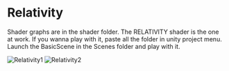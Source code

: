 # Relativity

Shader graphs are in the shader folder. The RELATIVITY shader is the one at work. If you wanna play with it, paste all the folder in unity project menu. Launch the BasicScene in the Scenes folder and play with it.

![Relativity1](https://github.com/user-attachments/assets/102307c6-ee71-40b5-afed-ac0f7db9018e)
![Relativity2](https://github.com/user-attachments/assets/f75c032f-7d9f-46a3-a312-2536ca6cae85)
